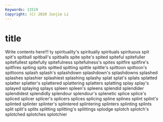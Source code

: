 ```yaml
---
Keywords: 13519
Copyright: (C) 2020 Junjie Li
---
```


# title

Write contents here!!!
ty 
spirituality's 
spiritually 
spirituals 
spirituous 
spit
spit's 
spitball 
spitball's 
spitballs 
spite 
spite's 
spited 
spiteful 
spitefuller 
spitefullest
spitefully 
spitefulness 
spitefulness's 
spites 
spitfire 
spitfire's 
spitfires 
spiting 
spits 
spitted
spitting 
spittle 
spittle's 
spittoon 
spittoon's 
spittoons 
splash 
splash's 
splashdown 
splashdown's
splashdowns 
splashed 
splashes 
splashier 
splashiest 
splashing 
splashy 
splat 
splat's 
splats
splatted 
splatter 
splatter's 
splattered 
splattering 
splatters 
splatting 
splay 
splay's 
splayed
splaying 
splays 
spleen 
spleen's 
spleens 
splendid 
splendider 
splendidest 
splendidly 
splendour
splendour's 
splenetic 
splice 
splice's 
spliced 
splicer 
splicer's 
splicers 
splices 
splicing
spline 
splines 
splint 
splint's 
splinted 
splinter 
splinter's 
splintered 
splintering 
splinters
splinting 
splints 
split 
split's 
splits 
splitting 
splitting's 
splittings 
splodge 
splotch
splotch's 
splotched 
splotches 
splotchier 
